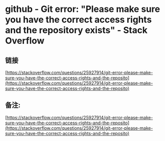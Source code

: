 # github - Git error: "Please make sure you have the correct access rights and the repository exists" - Stack Overflow
## 链接

 [https://stackoverflow.com/questions/25927914/git-error-please-make-sure-you-have-the-correct-access-rights-and-the-reposito](https://stackoverflow.com/questions/25927914/git-error-please-make-sure-you-have-the-correct-access-rights-and-the-reposito) 

## 备注:

 [https://stackoverflow.com/questions/25927914/git-error-please-make-sure-you-have-the-correct-access-rights-and-the-reposito](https://stackoverflow.com/questions/25927914/git-error-please-make-sure-you-have-the-correct-access-rights-and-the-reposito)
